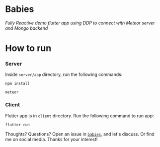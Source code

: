 # Babies

_Fully Reactive demo flutter app using DDP to connect with Meteor server and Mongo backend_

# How to run

### Server

Inside `server/app` directory, run the following commands:

`npm install`

`meteor`

### Client

Flutter app is in `client` directory. Run the following command to run app:

`flutter run`


Thoughts? Questions? Open an issue in [`babies`](https://github.com/ajaybhatia/babies), and let's discuss. Or find me on social media. Thanks for your interest!
